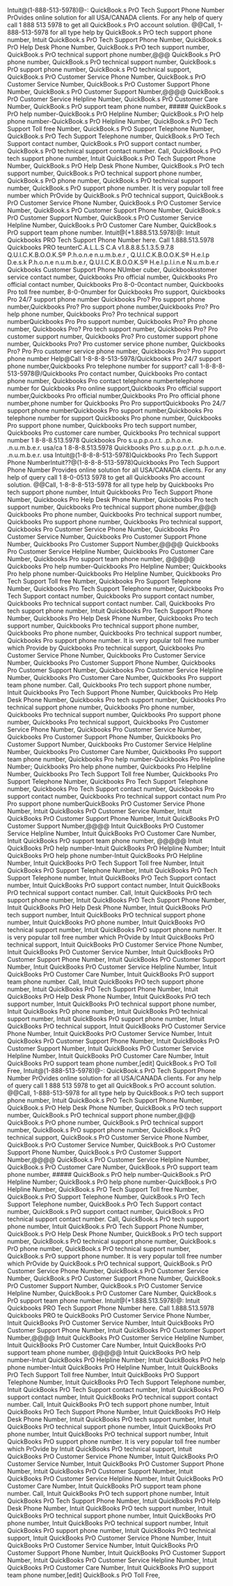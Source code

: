  Intuit@(1-888-513-5978)@-: QuickBook.s PrO Tech Support Phone Number PrOvides online solution for all USA/CANADA clients. For any help of query call 1 888 513 5978 to get all QuickBook.s PrO account solution. @@Call, 1-888-513-5978 for all type help by QuickBook.s PrO tech support phone number, Intuit QuickBook.s PrO Tech Support Phone Number, QuickBook.s PrO Help Desk Phone Number, QuickBook.s PrO tech support number, QuickBook.s PrO technical support phone number,@@@ QuickBook.s PrO phone number, QuickBook.s PrO technical support number, QuickBook.s PrO support phone number, QuickBook.s PrO technical support, QuickBook.s PrO Customer Service Phone Number, QuickBook.s PrO Customer Service Number, QuickBook.s PrO Customer Support Phone Number, QuickBook.s PrO Customer Support Number,@@@@ QuickBook.s PrO Customer Service Helpline Number, QuickBook.s PrO Customer Care Number, QuickBook.s PrO support team phone number, ##### QuickBook.s PrO help number-QuickBook.s PrO Helpline Number; QuickBook.s PrO help phone number-QuickBook.s PrO Helpline Number, QuickBook.s PrO Tech Support Toll free Number, QuickBook.s PrO Support Telephone Number, QuickBook.s PrO Tech Support Telephone number, QuickBook.s PrO Tech Support contact number, QuickBook.s PrO support contact number, QuickBook.s PrO technical support contact number. Call, QuickBook.s PrO tech support phone number, Intuit QuickBook.s PrO Tech Support Phone Number, QuickBook.s PrO Help Desk Phone Number, QuickBook.s PrO tech support number, QuickBook.s PrO technical support phone number, QuickBook.s PrO phone number, QuickBook.s PrO technical support number, QuickBook.s PrO support phone number. It is very popular toll free number which PrOvide by QuickBook.s PrO technical support, QuickBook.s PrO Customer Service Phone Number, QuickBook.s PrO Customer Service Number, QuickBook.s PrO Customer Support Phone Number, QuickBook.s PrO Customer Support Number, QuickBook.s PrO Customer Service Helpline Number, QuickBook.s PrO Customer Care Number, QuickBook.s PrO support team phone number.
Intuit@(+1.888.513.5978)@: Intuit Quickbooks PRO Tech Support Phone Number here. Call 1.888.513.5978 Quickbooks PRO teunterC.A.L.L.S C.A v1.8.8.8.5.1.3.5.9.7.8 Q.U.I.C.K.B.O.O.K.S® P.h.o.n.e n.u.m.b.e.r , Q.U.I.C.K.B.O.O.K.S® H.e.l.p D.e.s.k P.h.o.n.e n.u.m.b.e.r, Q.U.I.C.K.B.O.O.K.S® H.e.l.p.l.i.n.e N.u.m.b.e.r Quickbooks Customer Support Phone NUmber cuber, Quickbooksstomer service contact number, Quickbooks Pro official number, Quickbooks Pro official contact number, Quickbooks Pro 8-0-0contact number, Quickbooks Pro toll free number, 8-0-0number for Quickbooks Pro support, Quickbooks Pro 24/7 support phone number Quickbooks Pro? Pro support phone number,Quickbooks Pro? Pro support phone number,Quickbooks Pro? Pro help phone number, Quickbooks Pro? Pro technical support numberQuickbooks Pro Pro support number, Quickbooks Pro? Pro phone number, Quickbooks Pro? Pro tech support number, Quickbooks Pro? Pro customer support number, Quickbooks Pro? Pro customer support phone number, Quickbooks Pro? Pro customer service phone number, Quickbooks Pro? Pro Pro customer service phone number, Quickbooks Pro? Pro support phone number Help@Call 1-8-8-8-513-5978/Quickbooks Pro 24/7 support phone number,Quickbooks Pro telephone number for support? call 1-8-8-8-513-5978@/Quickbooks Pro contact number, Quickbooks Pro contact phone number, Quickbooks Pro contact telephone numbertelephone number for Quickbooks Pro online support,Quickbooks Pro official support number,Quickbooks Pro official number,Quickbooks Pro Pro official phone number,phone number for Quickbooks Pro Pro supportQuickbooks Pro 24/7 support phone numberQuickbooks Pro support number,Quickbooks Pro telephone number for support Quickbooks Pro phone number, Quickbooks Pro support phone number, Quickbooks Pro tech support number, Quickbooks Pro customer care number, Quickbooks Pro technical support number 1 8-8-8.513.5978 Quickbooks Pro s.u.p.p.o.r.t. .p.h.o.n.e. .n.u.m.b.e.r. usa/ca 1 8-8-8.513.5978 Quickbooks Pro s.u.p.p.o.r.t. .p.h.o.n.e. .n.u.m.b.e.r. usa Intuit@(1-8-8-8-513-5978)Quickbooks Pro Tech Support Phone NumberIntuit??@(1-8-8-8-513-5978)Quickbooks Pro Tech Support Phone Number Provides online solution for all USA/CANADA clients. For any help of query call 1 8-0-0513 5978 to get all Quickbooks Pro account solution. @@Call, 1-8-8-8-513-5978 for all type help by Quickbooks Pro tech support phone number, Intuit Quickbooks Pro Tech Support Phone Number, Quickbooks Pro Help Desk Phone Number, Quickbooks Pro tech support number, Quickbooks Pro technical support phone number,@@@ Quickbooks Pro phone number, Quickbooks Pro technical support number, Quickbooks Pro support phone number, Quickbooks Pro technical support, Quickbooks Pro Customer Service Phone Number, Quickbooks Pro Customer Service Number, Quickbooks Pro Customer Support Phone Number, Quickbooks Pro Customer Support Number,@@@@ Quickbooks Pro Customer Service Helpline Number, Quickbooks Pro Customer Care Number, Quickbooks Pro support team phone number, @@@@@ Quickbooks Pro help number-Quickbooks Pro Helpline Number; Quickbooks Pro help phone number-Quickbooks Pro Helpline Number, Quickbooks Pro Tech Support Toll free Number, Quickbooks Pro Support Telephone Number, Quickbooks Pro Tech Support Telephone number, Quickbooks Pro Tech Support contact number, Quickbooks Pro support contact number, Quickbooks Pro technical support contact number. Call, Quickbooks Pro tech support phone number, Intuit Quickbooks Pro Tech Support Phone Number, Quickbooks Pro Help Desk Phone Number, Quickbooks Pro tech support number, Quickbooks Pro technical support phone number, Quickbooks Pro phone number, Quickbooks Pro technical support number, Quickbooks Pro support phone number. It is very popular toll free number which Provide by Quickbooks Pro technical support, Quickbooks Pro Customer Service Phone Number, Quickbooks Pro Customer Service Number, Quickbooks Pro Customer Support Phone Number, Quickbooks Pro Customer Support Number, Quickbooks Pro Customer Service Helpline Number, Quickbooks Pro Customer Care Number, Quickbooks Pro support team phone number. Call, Quickbooks Pro tech support phone number, Intuit Quickbooks Pro Tech Support Phone Number, Quickbooks Pro Help Desk Phone Number, Quickbooks Pro tech support number, Quickbooks Pro technical support phone number, Quickbooks Pro phone number, Quickbooks Pro technical support number, Quickbooks Pro support phone number, Quickbooks Pro technical support, Quickbooks Pro Customer Service Phone Number, Quickbooks Pro Customer Service Number, Quickbooks Pro Customer Support Phone Number, Quickbooks Pro Customer Support Number, Quickbooks Pro Customer Service Helpline Number, Quickbooks Pro Customer Care Number, Quickbooks Pro support team phone number, Quickbooks Pro help number-Quickbooks Pro Helpline Number; Quickbooks Pro help phone number, Quickbooks Pro Helpline Number, Quickbooks Pro Tech Support Toll free Number, Quickbooks Pro Support Telephone Number, Quickbooks Pro Tech Support Telephone number, Quickbooks Pro Tech Support contact number, Quickbooks Pro support contact number, Quickbooks Pro technical support contact num Pro Pro support phone numberQuickBooks PrO Customer Service Phone Number, Intuit QuickBooks PrO Customer Service Number, Intuit QuickBooks PrO Customer Support Phone Number, Intuit QuickBooks PrO Customer Support Number,@@@@ Intuit QuickBooks PrO Customer Service Helpline Number, Intuit QuickBooks PrO Customer Care Number, Intuit QuickBooks PrO support team phone number, @@@@@ Intuit QuickBooks PrO help number-Intuit QuickBooks PrO Helpline Number; Intuit QuickBooks PrO help phone number-Intuit QuickBooks PrO Helpline Number, Intuit QuickBooks PrO Tech Support Toll free Number, Intuit QuickBooks PrO Support Telephone Number, Intuit QuickBooks PrO Tech Support Telephone number, Intuit QuickBooks PrO Tech Support contact number, Intuit QuickBooks PrO support contact number, Intuit QuickBooks PrO technical support contact number. Call, Intuit QuickBooks PrO tech support phone number, Intuit QuickBooks PrO Tech Support Phone Number, Intuit QuickBooks PrO Help Desk Phone Number, Intuit QuickBooks PrO tech support number, Intuit QuickBooks PrO technical support phone number, Intuit QuickBooks PrO phone number, Intuit QuickBooks PrO technical support number, Intuit QuickBooks PrO support phone number. It is very popular toll free number which PrOvide by Intuit QuickBooks PrO technical support, Intuit QuickBooks PrO Customer Service Phone Number, Intuit QuickBooks PrO Customer Service Number, Intuit QuickBooks PrO Customer Support Phone Number, Intuit QuickBooks PrO Customer Support Number, Intuit QuickBooks PrO Customer Service Helpline Number, Intuit QuickBooks PrO Customer Care Number, Intuit QuickBooks PrO support team phone number. Call, Intuit QuickBooks PrO tech support phone number, Intuit QuickBooks PrO Tech Support Phone Number, Intuit QuickBooks PrO Help Desk Phone Number, Intuit QuickBooks PrO tech support number, Intuit QuickBooks PrO technical support phone number, Intuit QuickBooks PrO phone number, Intuit QuickBooks PrO technical support number, Intuit QuickBooks PrO support phone number, Intuit QuickBooks PrO technical support, Intuit QuickBooks PrO Customer Service Phone Number, Intuit QuickBooks PrO Customer Service Number, Intuit QuickBooks PrO Customer Support Phone Number, Intuit QuickBooks PrO Customer Support Number, Intuit QuickBooks PrO Customer Service Helpline Number, Intuit QuickBooks PrO Customer Care Number, Intuit QuickBooks PrO support team phone number,[edit] QuickBook.s PrO Toll Free, Intuit@(1-888-513-5978)@-: QuickBook.s PrO Tech Support Phone Number PrOvides online solution for all USA/CANADA clients. For any help of query call 1 888 513 5978 to get all QuickBook.s PrO account solution. @@Call, 1-888-513-5978 for all type help by QuickBook.s PrO tech support phone number, Intuit QuickBook.s PrO Tech Support Phone Number, QuickBook.s PrO Help Desk Phone Number, QuickBook.s PrO tech support number, QuickBook.s PrO technical support phone number,@@@ QuickBook.s PrO phone number, QuickBook.s PrO technical support number, QuickBook.s PrO support phone number, QuickBook.s PrO technical support, QuickBook.s PrO Customer Service Phone Number, QuickBook.s PrO Customer Service Number, QuickBook.s PrO Customer Support Phone Number, QuickBook.s PrO Customer Support Number,@@@@ QuickBook.s PrO Customer Service Helpline Number, QuickBook.s PrO Customer Care Number, QuickBook.s PrO support team phone number, ##### QuickBook.s PrO help number-QuickBook.s PrO Helpline Number; QuickBook.s PrO help phone number-QuickBook.s PrO Helpline Number, QuickBook.s PrO Tech Support Toll free Number, QuickBook.s PrO Support Telephone Number, QuickBook.s PrO Tech Support Telephone number, QuickBook.s PrO Tech Support contact number, QuickBook.s PrO support contact number, QuickBook.s PrO technical support contact number. Call, QuickBook.s PrO tech support phone number, Intuit QuickBook.s PrO Tech Support Phone Number, QuickBook.s PrO Help Desk Phone Number, QuickBook.s PrO tech support number, QuickBook.s PrO technical support phone number, QuickBook.s PrO phone number, QuickBook.s PrO technical support number, QuickBook.s PrO support phone number. It is very popular toll free number which PrOvide by QuickBook.s PrO technical support, QuickBook.s PrO Customer Service Phone Number, QuickBook.s PrO Customer Service Number, QuickBook.s PrO Customer Support Phone Number, QuickBook.s PrO Customer Support Number, QuickBook.s PrO Customer Service Helpline Number, QuickBook.s PrO Customer Care Number, QuickBook.s PrO support team phone number. Intuit@(+1.888.513.5978)@: Intuit Quickbooks PRO Tech Support Phone Number here. Call 1.888.513.5978 Quickbooks PRO te QuickBooks PrO Customer Service Phone Number, Intuit QuickBooks PrO Customer Service Number, Intuit QuickBooks PrO Customer Support Phone Number,
Intuit QuickBooks PrO Customer Support Number,@@@@ Intuit QuickBooks PrO Customer Service Helpline Number, Intuit QuickBooks PrO Customer Care Number, Intuit QuickBooks PrO support team phone number, @@@@@ Intuit QuickBooks PrO help number-Intuit QuickBooks PrO Helpline Number; Intuit QuickBooks PrO help phone number-Intuit QuickBooks PrO Helpline Number, Intuit QuickBooks PrO Tech Support Toll free Number, Intuit QuickBooks PrO Support Telephone Number, Intuit QuickBooks PrO Tech Support Telephone number, Intuit QuickBooks PrO Tech Support contact number, Intuit QuickBooks PrO support contact number, Intuit QuickBooks PrO technical support contact number. Call, Intuit QuickBooks PrO tech support phone number, Intuit QuickBooks PrO Tech Support Phone Number, Intuit QuickBooks PrO Help Desk Phone Number, Intuit QuickBooks PrO tech support number, Intuit QuickBooks PrO technical support phone number, Intuit QuickBooks PrO phone number, Intuit QuickBooks PrO technical support number, Intuit QuickBooks PrO support phone number. It is very popular toll free number which PrOvide by Intuit QuickBooks PrO technical support, Intuit QuickBooks PrO Customer Service Phone Number, Intuit QuickBooks PrO Customer Service Number, Intuit QuickBooks PrO Customer Support Phone Number, Intuit QuickBooks PrO Customer Support Number, Intuit QuickBooks PrO Customer Service Helpline Number, Intuit QuickBooks PrO Customer Care Number, Intuit QuickBooks PrO support team phone number. Call, Intuit QuickBooks PrO tech support phone number, Intuit QuickBooks PrO Tech Support Phone Number, Intuit QuickBooks PrO Help Desk Phone Number, Intuit QuickBooks PrO tech support number, Intuit QuickBooks PrO technical support phone number, Intuit QuickBooks PrO phone number, Intuit QuickBooks PrO technical support number, Intuit QuickBooks PrO support phone number, Intuit QuickBooks PrO technical support, Intuit QuickBooks PrO Customer Service Phone Number, Intuit QuickBooks PrO Customer Service Number, Intuit QuickBooks PrO Customer Support Phone Number, Intuit QuickBooks PrO Customer Support Number, Intuit QuickBooks PrO Customer Service Helpline Number, Intuit QuickBooks PrO Customer Care Number, Intuit QuickBooks PrO support team phone number,[edit]
QuickBook.s PrO Toll Free,